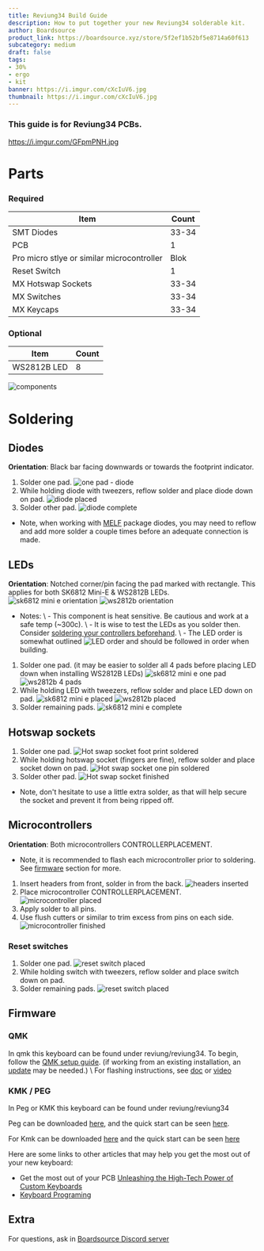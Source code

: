 ```yaml
---
title: Reviung34 Build Guide
description: How to put together your new Reviung34 solderable kit.
author: Boardsource
product_link: https://boardsource.xyz/store/5f2ef1b52bf5e8714a60f613
subcategory: medium
draft: false
tags: 
- 30%
- ergo
- kit
banner: https://i.imgur.com/cXcIuV6.jpg
thumbnail: https://i.imgur.com/cXcIuV6.jpg
---
```

### This guide is for Reviung34 PCBs.
https://i.imgur.com/GFpmPNH.jpg
# Parts
### Required 
| Item | Count |
|------|-------|
| SMT Diodes | 33-34 |
| PCB | 1 |
| Pro micro stlye or similar microcontroller | Blok |
| Reset Switch | 1 |
| MX Hotswap Sockets | 33-34 |
| MX Switches | 33-34 |
| MX Keycaps | 33-34 |

### Optional 
| Item | Count |
|------|-------|
| WS2812B LED | 8 |

![components](https://i.imgur.com/CGflXKX.jpg)

# Soldering
## Diodes
**Orientation**: Black bar facing downwards or towards the footprint indicator.
1. Solder one pad. ![one pad - diode](https://i.imgur.com/l75iEcb.jpg)
2. While holding diode with tweezers, reflow solder and place diode down on pad.
![diode placed](https://i.imgur.com/qWvV8EY.jpg)
3. Solder other pad. ![diode complete](https://i.imgur.com/kE9cqeO.jpg)
- Note, when working with
[MELF](https://en.wikipedia.org/wiki/Metal_electrode_leadless_face) package
diodes, you may need to reflow and add more solder a couple times before an
adequate connection is made.

## LEDs
**Orientation**: Notched corner/pin facing the pad marked with rectangle. This
applies for both SK6812 Mini-E & WS2812B LEDs. ![sk6812 mini e
orientation](LEDORIENTATIONIMG1) ![ws2812b orientation](LEDORIENTATIONIMG2)
- Notes: \ \- This component is heat sensitive. Be cautious and work at a safe
temp (~300c). \ \- It is wise to test the LEDs as you solder then. Consider
[soldering your controllers beforehand](#microcontrollers). \ \- The LED order
is somewhat outlined ![LED order](LEDORDERIMG) and should be followed in order
when building.
1. Solder one pad. (it may be easier to solder all 4 pads before placing LED
down when installing WS2812B LEDs) ![sk6812 mini e one pad](LEDCLOSEUPIMG1)
![ws2812b 4 pads](https://i.imgur.com/VdBHZeh.jpg)
2. While holding LED with tweezers, reflow solder and place LED down on pad.
![sk6812 mini e placed](LEDCLOSEUPIMG3) ![ws2812b
placed](https://i.imgur.com/7nsE6Ud.jpg)
3. Solder remaining pads. ![sk6812 mini e complete](LEDCLOSEUPIMG5)

## Hotswap sockets
1. Solder one pad. ![Hot swap socket foot print
soldered](https://i.imgur.com/Q4Jvemy.jpg)
2. While holding hotswap socket (fingers are fine), reflow solder and place
socket down on pad. ![Hot swap socket one pin
soldered](https://i.imgur.com/p6SgExz.jpg)
3. Solder other pad. ![Hot swap socket
finished](https://i.imgur.com/bFMwdHh.jpg)
- Note, don't hesitate to use a little extra solder, as that will help secure
  the socket and prevent it from being ripped off.

## Microcontrollers
**Orientation**: Both microcontrollers CONTROLLERPLACEMENT.
- Note, it is recommended to flash each microcontroller prior to soldering. See
  [firmware](#firmware) section for more.
1. Insert headers from front, solder in from the back. ![headers
inserted](https://i.imgur.com/LQE4ido.jpg)
2. Place microcontroller CONTROLLERPLACEMENT. ![microcontroller
placed](https://i.imgur.com/7jRClJk.jpg)
3. Apply solder to all pins.
4. Use flush cutters or similar to trim excess from pins on each side.
![microcontroller finished](https://i.imgur.com/k9s3qkn.jpg)

### Reset switches
1. Solder one pad. ![reset switch placed](https://i.imgur.com/Qm0ER53.jpg)
2. While holding switch with tweezers, reflow solder and place switch down on
   pad.
3. Solder remaining pads. ![reset switch
placed](https://i.imgur.com/fWRp5LL.jpg)



## Firmware

### QMK
In qmk this keyboard can be found under reviung/reviung34. To begin, follow the
[QMK setup guide](https://docs.qmk.fm/#/newbs_getting_started). (if working from
an existing installation, an
[update](https://docs.qmk.fm/#/newbs_git_using_your_master_branch?id=updating-your-master-branch)
may be needed.) \ For flashing instructions, see
[doc](https://docs.qmk.fm/#/newbs_flashing) or
[video](https://www.youtube.com/watch?v=fuBJbdCFF0Q)

### KMK / PEG
In Peg or KMK this keyboard can be found under reviung/reviung34

Peg can be downloaded [here](https://peg.software/), and the quick start can be
seen [here](https://peg.software/docs/Peg_Client/#quick-start-and-testing).

For Kmk can be downloaded [here](https://github.com/KMKfw/kmk_firmware) and the
quick start can be seen
[here](http://kmkfw.io/docs/Getting_Started#tldr-quick-start-guide)

Here are some links to other articles that may help you get the most out of your
new keyboard:
* Get the most out of your PCB [Unleashing the High-Tech Power of Custom
  Keyboards](https://new.boardsource.xyz/docs/articles-features)
* [Keyboard
  Programing](https://new.boardsource.xyz/docs/guides-keyboard_programing)

## Extra
For questions, ask in [Boardsource Discord
server](https://discord.gg/5qpqbgaTYz)
